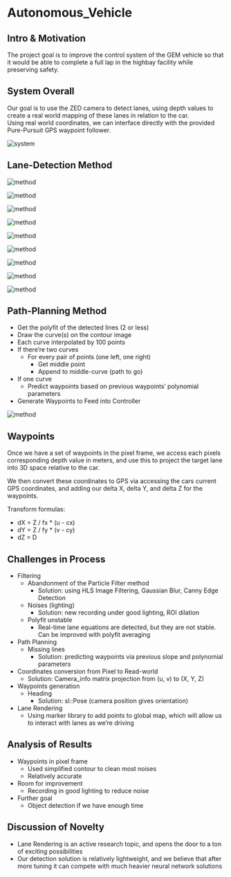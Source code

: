 # Autonomous_Vehicle

## Intro & Motivation

The project goal is to improve the control system of the GEM vehicle so that it would be able to complete a full lap in the highbay facility while preserving safety.

## System Overall

Our goal is to use the ZED camera to detect lanes, using depth values to create a real world mapping of these lanes in relation to the car.  
Using real world coordinates, we can interface directly with the provided Pure-Pursuit GPS waypoint follower.

![system](images/image1.png)

## Lane-Detection Method

![method](images/image2.png)

![method](images/image3.png)

![method](images/image4.png)

![method](images/image5.png)

![method](images/image6.png)

![method](images/image7.png)

![method](images/image8.png)

![method](images/image9.png)

![method](images/image10.png)

## Path-Planning Method

- Get the polyfit of the detected lines (2 or less)
- Draw the curve(s) on the contour image
- Each curve interpolated by 100 points
- If there’re two curves
  - For every pair of points (one left, one right)
    - Get middle point
    - Append to middle-curve (path to go)
- If one curve
  - Predict waypoints based on previous waypoints’ polynomial parameters
- Generate Waypoints to Feed into Controller

![method](images/image11.png)

## Waypoints

Once we have a set of waypoints in the pixel frame, we access each pixels corresponding depth value in meters, and use this to project the target lane into 3D space relative to the car. 

We then convert these coordinates to GPS via accessing the cars current GPS coordinates, and adding our delta X, delta Y, and delta Z for the waypoints.

Transform formulas:

- dX = Z / fx * (u - cx) 
- dY = Z / fy * (v - cy) 
- dZ = D

## Challenges in Process

- Filtering
  - Abandonment of the Particle Filter method
    - Solution: using HLS Image Filtering, Gaussian Blur, Canny Edge Detection
  - Noises (lighting)
    - Solution: new recording under good lighting, ROI dilation
  - Polyfit unstable
    - Real-time lane equations are detected, but they are not stable. Can be improved with polyfit averaging
- Path Planning
  - Missing lines
    - Solution: predicting waypoints via previous slope and polynomial parameters
- Coordinates conversion from Pixel to Read-world
  - Solution: Camera_info matrix projection from (u, v) to (X, Y, Z)
- Waypoints generation
  - Heading
    - Solution: sl::Pose (camera position gives orientation)
- Lane Rendering
  - Using marker library to add points to global map, which will allow us to interact with lanes as we’re driving

## Analysis of Results

- Waypoints in pixel frame
  - Used simplified contour to clean most noises
  - Relatively accurate
- Room for improvement
  - Recording in good lighting to reduce noise
- Further goal
  - Object detection if we have enough time
 
## Discussion of Novelty

- Lane Rendering is an active research topic, and opens the door to a ton of exciting possibilities
- Our detection solution is relatively lightweight, and we believe that after more tuning it can compete with much heavier neural network solutions

